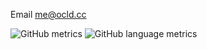 Email me@ocld.cc 

![GitHub metrics](https://readme-stats-indol-three.vercel.app/api?username=matthew-st&show_icons=true&theme=material-palenight&count_private=true)
![GitHub language metrics](https://readme-stats-indol-three.vercel.app/api/top-langs/?username=matthew-st&theme=material-palenight&count_private=true)



